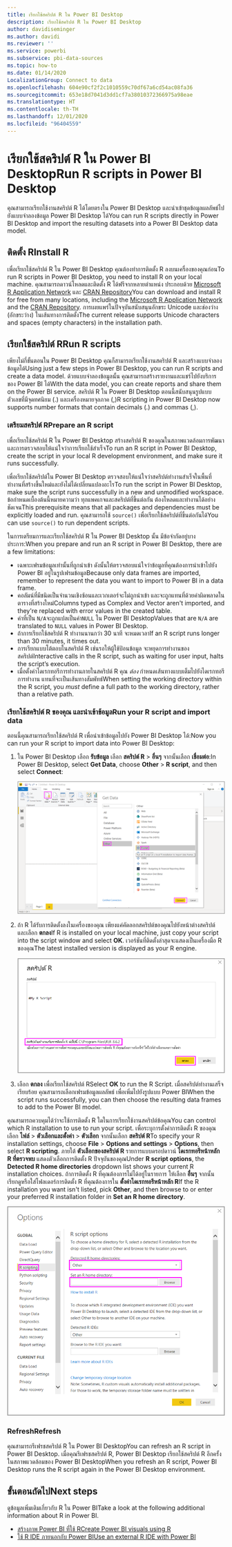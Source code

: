 ```yaml
---
title: เรียกใช้สคริปต์ R ใน Power BI Desktop
description: เรียกใช้สคริปต์ R ใน Power BI Desktop
author: davidiseminger
ms.author: davidi
ms.reviewer: ''
ms.service: powerbi
ms.subservice: pbi-data-sources
ms.topic: how-to
ms.date: 01/14/2020
LocalizationGroup: Connect to data
ms.openlocfilehash: 604e90cf2f2c1010559c70df67a6cd54ac08fa36
ms.sourcegitcommit: 653e18d7041d3dd1cf7a38010372366975a98eae
ms.translationtype: HT
ms.contentlocale: th-TH
ms.lasthandoff: 12/01/2020
ms.locfileid: "96404559"
---
```

# <a name="run-r-scripts-in-power-bi-desktop"></a><span data-ttu-id="9e5e1-103">เรียกใช้สคริปต์ R ใน Power BI Desktop</span><span class="sxs-lookup"><span data-stu-id="9e5e1-103">Run R scripts in Power BI Desktop</span></span>

<span data-ttu-id="9e5e1-104">คุณสามารถเรียกใช้งานสคริปต์ R ได้โดยตรงใน Power BI Desktop และนำเข้าชุดข้อมูลผลลัพธ์ไปยังแบบจำลองข้อมูล Power BI Desktop ได้</span><span class="sxs-lookup"><span data-stu-id="9e5e1-104">You can run R scripts directly in Power BI Desktop and import the resulting datasets into a Power BI Desktop data model.</span></span>

## <a name="install-r"></a><span data-ttu-id="9e5e1-105">ติดตั้ง R</span><span class="sxs-lookup"><span data-stu-id="9e5e1-105">Install R</span></span>

<span data-ttu-id="9e5e1-106">เพื่อเรียกใช้สคริปต์ R ใน  Power BI Desktop คุณต้องทำการติดตั้ง R ลงบนเครื่องของคุณก่อน</span><span class="sxs-lookup"><span data-stu-id="9e5e1-106">To run R scripts in Power BI Desktop, you need to install R on your local machine.</span></span> <span data-ttu-id="9e5e1-107">คุณสามารถดาวน์โหลดและติดตั้ง R ได้ฟรีจากหลายตำแหน่ง ประกอบด้วย [Microsoft R Application Network](https://mran.revolutionanalytics.com/download/) และ [CRAN Repository](https://cran.r-project.org/bin/windows/base/)</span><span class="sxs-lookup"><span data-stu-id="9e5e1-107">You can download and install R for free from many locations, including the [Microsoft R Application Network](https://mran.revolutionanalytics.com/download/) and the [CRAN Repository](https://cran.r-project.org/bin/windows/base/).</span></span> <span data-ttu-id="9e5e1-108">การเผยแพร่ในปัจจุบันสนับสนุนอักขระ Unicode และช่องว่าง (อักขระว่าง) ในเส้นทางการติดตั้ง</span><span class="sxs-lookup"><span data-stu-id="9e5e1-108">The current release supports Unicode characters and spaces (empty characters) in the installation path.</span></span>

## <a name="run-r-scripts"></a><span data-ttu-id="9e5e1-109">เรียกใช้สคริปต์ R</span><span class="sxs-lookup"><span data-stu-id="9e5e1-109">Run R scripts</span></span>

<span data-ttu-id="9e5e1-110">เพียงไม่กี่ขั้นตอนใน Power BI Desktop คุณก็สามารถเรียกใช้งานสคริปต์ R และสร้างแบบจำลองข้อมูลได้</span><span class="sxs-lookup"><span data-stu-id="9e5e1-110">Using just a few steps in Power BI Desktop, you can run R scripts and create a data model.</span></span> <span data-ttu-id="9e5e1-111">ด้วยแบบจำลองข้อมูลนั้น คุณสามารถสร้างรายงานและแชร์ไปยังบริการของ Power BI ได้</span><span class="sxs-lookup"><span data-stu-id="9e5e1-111">With the data model, you can create reports and share them on the Power BI service.</span></span> <span data-ttu-id="9e5e1-112">สคริปต์ R ใน Power BI Desktop ตอนนี้สนับสนุนรูปแบบตัวเลขที่มีจุดทศนิยม (.) และเครื่องหมายจุลภาค (,)</span><span class="sxs-lookup"><span data-stu-id="9e5e1-112">R scripting in Power BI Desktop now supports number formats that contain decimals (.) and commas (,).</span></span>

### <a name="prepare-an-r-script"></a><span data-ttu-id="9e5e1-113">เตรียมสคริปต์ R</span><span class="sxs-lookup"><span data-stu-id="9e5e1-113">Prepare an R script</span></span>

<span data-ttu-id="9e5e1-114">เพื่อเรียกใช้สคริปต์ R ใน Power BI Desktop สร้างสคริปต์ R ของคุณในสภาพแวดล้อมการพัฒนา และการตรวจสอบให้แน่ใจว่าการเรียกใช้สำเร็จ</span><span class="sxs-lookup"><span data-stu-id="9e5e1-114">To run an R script in Power BI Desktop, create the script in your local R development environment, and make sure it runs successfully.</span></span>

<span data-ttu-id="9e5e1-115">เพื่อเรียกใช้สคริปต์ใน Power BI Desktop ตรวจสอบให้แน่ใจว่าสคริปต์ทำงานสำเร็จในพื้นที่ทำงานที่สร้างขึ้นใหม่และยังไม่ได้เปลี่ยนแปลงอะไร</span><span class="sxs-lookup"><span data-stu-id="9e5e1-115">To run the script in Power BI Desktop, make sure the script runs successfully in a new and unmodified workspace.</span></span> <span data-ttu-id="9e5e1-116">ข้อกำหนดเบื้องต้นนี้หมายความว่า ทุกแพคเกจและสคริปต์ที่ขึ้นต่อกัน ต้องโหลดและทำงานได้อย่างชัดเจน</span><span class="sxs-lookup"><span data-stu-id="9e5e1-116">This prerequisite means that all packages and dependencies must be explicitly loaded and run.</span></span> <span data-ttu-id="9e5e1-117">คุณสามารถใช้ `source()` เพื่อเรียกใช้สคริปต์ที่ขึ้นต่อกันได้</span><span class="sxs-lookup"><span data-stu-id="9e5e1-117">You can use `source()` to run dependent scripts.</span></span>

<span data-ttu-id="9e5e1-118">ในการเตรียมการและเรียกใช้สคริปต์ R ใน Power BI Desktop นั้น มีข้อจำกัดอยู่บางประการ:</span><span class="sxs-lookup"><span data-stu-id="9e5e1-118">When you prepare and run an R script in Power BI Desktop, there are a few limitations:</span></span>

* <span data-ttu-id="9e5e1-119">เฉพาะเฟรมข้อมูลเท่านั้นที่ถูกนำเข้า ดังนั้นให้ตรวจสอบแน่ใจว่าข้อมูลที่คุณต้องการนำเข้าไปยัง Power BI อยู่ในรูปเฟรมข้อมูล</span><span class="sxs-lookup"><span data-stu-id="9e5e1-119">Because only data frames are imported, remember to represent the data you want to import to Power BI in a data frame.</span></span>
* <span data-ttu-id="9e5e1-120">คอลัมน์ที่มีชนิดเป็นจำนวนเชิงซ้อนและเวกเตอร์จะไม่ถูกนำเข้า และจะถูกแทนที่ด้วยค่าผิดพลาดในตารางที่สร้างใหม่</span><span class="sxs-lookup"><span data-stu-id="9e5e1-120">Columns typed as Complex and Vector aren't imported, and they're replaced with error values in the created table.</span></span>
* <span data-ttu-id="9e5e1-121">ค่าที่เป็น `N/A`จะถูกแปลเป็นค่า`NULL` ใน Power BI Desktop</span><span class="sxs-lookup"><span data-stu-id="9e5e1-121">Values that are `N/A` are translated to `NULL` values in Power BI Desktop.</span></span>
* <span data-ttu-id="9e5e1-122">ถ้าการเรียกใช้สคริปต์ R ทำงานนานกว่า 30 นาที จะหมดเวลา</span><span class="sxs-lookup"><span data-stu-id="9e5e1-122">If an R script runs longer than 30 minutes, it times out.</span></span>
* <span data-ttu-id="9e5e1-123">การเรียกแบบโต้ตอบในสคริปต์ R เช่นรอให้ผู้ใช้ป้อนข้อมูล จะหยุดการทำงานของสคริปต์</span><span class="sxs-lookup"><span data-stu-id="9e5e1-123">Interactive calls in the R script, such as waiting for user input, halts the script’s execution.</span></span>
* <span data-ttu-id="9e5e1-124">เมื่อตั้งค่าไดเรกทอรีการทำงานภายในสคริปต์ R คุณ *ต้อง* กำหนดเส้นทางแบบเต็มไปยังไดเรกทอรีการทำงาน แทนที่จะเป็นเส้นทางสัมพัทธ์</span><span class="sxs-lookup"><span data-stu-id="9e5e1-124">When setting the working directory within the R script, you *must* define a full path to the working directory, rather than a relative path.</span></span>

### <a name="run-your-r-script-and-import-data"></a><span data-ttu-id="9e5e1-125">เรียกใช้สคริปต์ R ของคุณ และนำเข้าข้อมูล</span><span class="sxs-lookup"><span data-stu-id="9e5e1-125">Run your R script and import data</span></span>

<span data-ttu-id="9e5e1-126">ตอนนี้คุณสามารถเรียกใช้สคริปต์ R เพื่อนำเข้าข้อมูลไปยัง  Power BI Desktop ได้:</span><span class="sxs-lookup"><span data-stu-id="9e5e1-126">Now you can run your R script to import data into Power BI Desktop:</span></span>

1. <span data-ttu-id="9e5e1-127">ใน Power BI Desktop เลือก **รับข้อมูล** เลือก **สคริปต์ R** > **อื่นๆ**  จากนั้นเลือก **เชื่อมต่อ**:</span><span class="sxs-lookup"><span data-stu-id="9e5e1-127">In Power BI Desktop, select **Get Data**, choose **Other** > **R script**, and then select **Connect**:</span></span>

    ![เชื่อมต่อกับสคริปต์ R ประเภทอื่นๆ  กล่องข้อความรับข้อมูล Power BI Desktop](media/desktop-r-scripts/r-scripts-1.png)

2. <span data-ttu-id="9e5e1-129">ถ้า R ได้รับการติดตั้งลงในเครื่องของคุณ เพียงแค่คัดลอกสคริปต์ของคุณไปยังหน้าต่างสคริปต์ และเลือก **ตกลง**</span><span class="sxs-lookup"><span data-stu-id="9e5e1-129">If R is installed on your local machine, just copy your script into the script window and select **OK**.</span></span> <span data-ttu-id="9e5e1-130">เวอร์ชันที่ติดตั้งล่าสุดจะแสดงเป็นเครื่องมือ R ของคุณ</span><span class="sxs-lookup"><span data-stu-id="9e5e1-130">The latest installed version is displayed as your R engine.</span></span>

    ![กล่องข้อความสคริปต์ R Power BI Desktop](media/desktop-r-scripts/r-scripts-2.png)

3. <span data-ttu-id="9e5e1-132">เลือก **ตกลง** เพื่อเรียกใช้สคริปต์ R</span><span class="sxs-lookup"><span data-stu-id="9e5e1-132">Select **OK** to run the R Script.</span></span> <span data-ttu-id="9e5e1-133">เมื่อสคริปต์ทำงานเสร็จเรียบร้อย คุณสามารถเลือกเฟรมข้อมูลผลลัพธ์ เพื่อเพิ่มไปยังรูปแบบ Power BI</span><span class="sxs-lookup"><span data-stu-id="9e5e1-133">When the script runs successfully, you can then choose the resulting data frames to add to the Power BI model.</span></span>

<span data-ttu-id="9e5e1-134">คุณสามารถควบคุมได้ว่าจะใช้การติดตั้ง R ใดในการเรียกใช้งานสคริปต์ข้อคุณ</span><span class="sxs-lookup"><span data-stu-id="9e5e1-134">You can control which R installation to use to run your script.</span></span> <span data-ttu-id="9e5e1-135">เพื่อระบุการตั้งค่าการติดตั้ง R ของคุณ เลือก **ไฟล์** > **ตัวเลือกและตั้งค่า** > **ตัวเลือก** จากนั้นเลือก **สคริปต์ R**</span><span class="sxs-lookup"><span data-stu-id="9e5e1-135">To specify your R installation settings, choose **File** > **Options and settings** > **Options**, then select **R scripting**.</span></span> <span data-ttu-id="9e5e1-136">ภายใต้ **ตัวเลือกของสคริปต์ R** รายการแบบดรอปดาวน์ **ไดเรกทอรีหน้าหลัก R ที่ตรวจพบ** แสดงตัวเลือกการติดตั้ง R ปัจจุบันของคุณ</span><span class="sxs-lookup"><span data-stu-id="9e5e1-136">Under **R script options**, the **Detected R home directories** dropdown list shows your current R installation choices.</span></span> <span data-ttu-id="9e5e1-137">ถ้าการติดตั้ง R ที่คุณต้องการไม่ได้อยู่ในรายการ ให้เลือก **อื่นๆ** จากนั้นเรียกดูหรือใส่โฟลเดอร์การติดตั้ง R ที่คุณต้องการใน **ตั้งค่าไดเรกทอรีหน้าหลัก R**</span><span class="sxs-lookup"><span data-stu-id="9e5e1-137">If the R installation you want isn't listed, pick **Other**, and then browse to or enter your preferred R installation folder in **Set an R home directory**.</span></span>

![ตัวเลือกสคริปต์ R กล่องข้อความตัวเลือก Power BI Desktop](media/desktop-r-scripts/r-scripts-4.png)

### <a name="refresh"></a><span data-ttu-id="9e5e1-139">Refresh</span><span class="sxs-lookup"><span data-stu-id="9e5e1-139">Refresh</span></span>

<span data-ttu-id="9e5e1-140">คุณสามารถรีเฟรชสคริปต์ R ใน Power BI Desktop</span><span class="sxs-lookup"><span data-stu-id="9e5e1-140">You can refresh an R script in Power BI Desktop.</span></span> <span data-ttu-id="9e5e1-141">เมื่อคุณรีเฟรชสคริปต์ R, Power BI Desktop เรียกใช้สคริปต์ R อีกครั้งในสภาพแวดล้อมของ Power BI Desktop</span><span class="sxs-lookup"><span data-stu-id="9e5e1-141">When you refresh an R script, Power BI Desktop runs the R script again in the Power BI Desktop environment.</span></span>

## <a name="next-steps"></a><span data-ttu-id="9e5e1-142">ขั้นตอนถัดไป</span><span class="sxs-lookup"><span data-stu-id="9e5e1-142">Next steps</span></span>

<span data-ttu-id="9e5e1-143">ดูข้อมูลเพิ่มเติมเกี่ยวกับ R ใน Power BI</span><span class="sxs-lookup"><span data-stu-id="9e5e1-143">Take a look at the following additional information about R in Power BI.</span></span>

* [<span data-ttu-id="9e5e1-144">สร้างภาพ Power BI ที่ใช้ R</span><span class="sxs-lookup"><span data-stu-id="9e5e1-144">Create Power BI visuals using R</span></span>](../create-reports/desktop-r-visuals.md)
* [<span data-ttu-id="9e5e1-145">ใช้ R IDE ภายนอกกับ Power BI</span><span class="sxs-lookup"><span data-stu-id="9e5e1-145">Use an external R IDE with Power BI</span></span>](desktop-r-ide.md)
